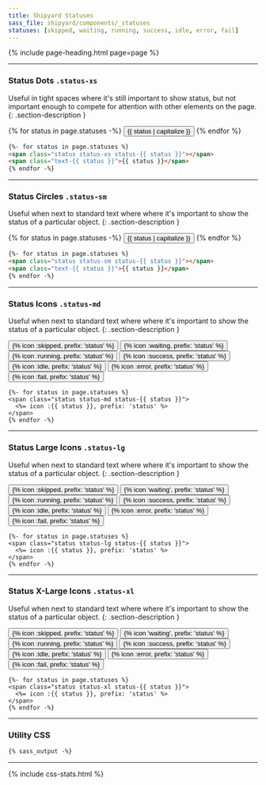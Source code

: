 ```yaml
---
title: Shipyard Statuses
sass_file: shipyard/components/_statuses
statuses: [skipped, waiting, running, success, idle, error, fail]
---
```


{% include page-heading.html page=page %}

---

### Status Dots `.status-xs`
Useful in tight spaces where it's still important to show status, but not important enough to compete for attention with other elements on the page.
{: .section-description }

<div class="mb-25">
  {% for status in page.statuses -%}
    <button class="btn btn-secondary btn-xs btn-rounded margin-right-xxs">
      <span class="status status-xs status-{{ status }}"></span>
      <span class="text-sm medium m-l-2 text-{{ status }}">{{ status | capitalize }}</span>
    </button>
  {% endfor %}
</div>

```html
{%- for status in page.statuses %}
<span class="status status-xs status-{{ status }}"></span>
<span class="text-{{ status }}">{{ status }}</span>
{% endfor -%}
```

---

### Status Circles `.status-sm`
Useful when next to standard text where where it's important to show the status of a particular object.
{: .section-description }

{% for status in page.statuses -%}
  <button class="btn btn-secondary btn-sm btn-rounded margin-right-xxs">
    <span class="status status-{{ status }} status-sm"></span>
    <span class="text-md medium m-l-3 text-{{ status }}">{{ status | capitalize }}</span>
  </button>
{% endfor %}

```html
{%- for status in page.statuses %}
<span class="status status-sm status-{{ status }}"></span>
<span class="text-{{ status }}">{{ status }}</span>
{% endfor -%}
```

---

### Status Icons `.status-md`
Useful when next to standard text where where it's important to show the status of a particular object.
{: .section-description }

<button tooltip="skipped">
  <span class="status status-skipped status-md">{% icon :skipped, prefix: 'status' %}</span>
</button>
<button tooltip="waiting">
  <span class="status status-waiting status-md">{% icon :waiting, prefix: 'status' %}</span>
</button>
<button tooltip="running">
  <span class="status status-running status-md">{% icon :running, prefix: 'status' %}</span>
</button>
<button tooltip="success">
  <span class="status status-success status-md">{% icon :success, prefix: 'status' %}</span>
</button>
<button tooltip="idle">
  <span class="status status-idle status-md">{% icon :idle, prefix: 'status' %}</span>
</button>
<button tooltip="error">
  <span class="status status-error status-md">{% icon :error, prefix: 'status' %}</span>
</button>
<button tooltip="fail">
  <span class="status status-fail status-md">{% icon :fail, prefix: 'status' %}</span>
</button>

```erb
{%- for status in page.statuses %}
<span class="status status-md status-{{ status }}">
  <%= icon :{{ status }}, prefix: 'status' %>
</span>
{% endfor -%}
```

---

### Status Large Icons `.status-lg`
Useful when next to standard text where where it's important to show the status of a particular object.
{: .section-description }

<button tooltip="skipped" class="m-r-5">
  <span class="status status-skipped status-lg">{% icon :skipped, prefix: 'status' %}</span>
</button>
<button tooltip="waiting" class="m-r-5">
  <span class="status status-waiting status-lg">{% icon 'waiting', prefix: 'status' %}</span>
</button>
<button tooltip="running" class="m-r-5">
  <span class="status status-running status-lg">{% icon :running, prefix: 'status' %}</span>
</button>
<button tooltip="success" class="m-r-5">
  <span class="status status-success status-lg">{% icon :success, prefix: 'status' %}</span>
</button>
<button tooltip="idle" class="m-r-5">
  <span class="status status-idle status-lg">{% icon :idle, prefix: 'status' %}</span>
</button>
<button tooltip="error" class="m-r-5">
  <span class="status status-error status-lg">{% icon :error, prefix: 'status' %}</span>
</button>
<button tooltip="fail" class="m-r-5">
  <span class="status status-fail status-lg">{% icon :fail, prefix: 'status' %}</span>
</button>

```erb
{%- for status in page.statuses %}
<span class="status status-lg status-{{ status }}">
  <%= icon :{{ status }}, prefix: 'status' %>
</span>
{% endfor -%}
```

---

### Status X-Large Icons `.status-xl`
Useful when next to standard text where where it's important to show the status of a particular object.
{: .section-description }

<button tooltip="skipped" class="m-r-5">
  <span class="status status-skipped status-xl">{% icon :skipped, prefix: 'status' %}</span>
</button>
<button tooltip="waiting" class="m-r-5">
  <span class="status status-waiting status-xl">{% icon 'waiting', prefix: 'status' %}</span>
</button>
<button tooltip="running" class="m-r-5">
  <span class="status status-running status-xl">{% icon :running, prefix: 'status' %}</span>
</button>
<button tooltip="success" class="m-r-5">
  <span class="status status-success status-xl">{% icon :success, prefix: 'status' %}</span>
</button>
<button tooltip="idle" class="m-r-5">
  <span class="status status-idle status-xl">{% icon :idle, prefix: 'status' %}</span>
</button>
<button tooltip="error" class="m-r-5">
  <span class="status status-error status-xl">{% icon :error, prefix: 'status' %}</span>
</button>
<button tooltip="fail">
  <span class="status status-fail status-xl">{% icon :fail, prefix: 'status' %}</span>
</button>

```erb
{%- for status in page.statuses %}
<span class="status status-xl status-{{ status }}">
  <%= icon :{{ status }}, prefix: 'status' %>
</span>
{% endfor -%}
```

---

### Utility CSS
```css
{% sass_output -%}
```

---

{% include css-stats.html %}
